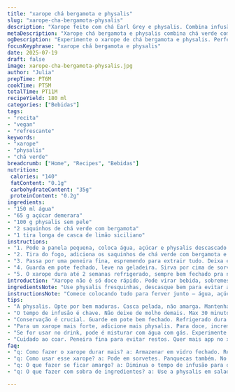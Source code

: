 ```yaml
---
title: "xarope chá bergamota e physalis"
slug: "xarope-cha-bergamota-physalis"
description: "Xarope feito com chá Earl Grey e physalis. Combina infusão de chá com o doce/frutado da physalis, açúcar e água. Finalizado com raspas de limão siciliano. Pode ser usado em sobremesas ou drinks. Conserva até 2 semanas na geladeira. Receita vegana, sem lactose, sem glúten, sem ovos e sem ingredientes industrializados pesados. "
metaDescription: "Xarope chá bergamota e physalis combina chá verde com frutado de physalis e aroma de limão siciliano. Ideal para sobremesas e drinks."
ogDescription: "Experimente o xarope de chá bergamota e physalis. Perfeito para dar sabor a sorvetes e bebidas. Fácil de preparar."
focusKeyphrase: "xarope chá bergamota e physalis"
date: 2025-07-19
draft: false
image: xarope-cha-bergamota-physalis.jpg
author: "Julia"
prepTime: PT6M
cookTime: PT5M
totalTime: PT11M
recipeYield: 180 ml
categories: ["Bebidas"]
tags:
- "recita"
- "vegan"
- "refrescante"
keywords:
- "xarope"
- "physalis"
- "chá verde"
breadcrumb: ["Home", "Recipes", "Bebidas"]
nutrition: 
 calories: "140"
 fatContent: "0.1g"
 carbohydrateContent: "35g"
 proteinContent: "0.2g"
ingredients:
- "150 ml água"
- "65 g açúcar demerara"
- "100 g physalis sem pele"
- "2 saquinhos de chá verde com bergamota"
- "1 tira longa de casca de limão siciliano"
instructions:
- "1. Pode a panela pequena, coloca água, açúcar e physalis descascado dentro. Esquenta em fogo médio até quase ferver, deixa cozinhar uns 2 minutos até physalis começar a abrir."
- "2. Tira do fogo, adiciona os saquinhos de chá verde com bergamota e tiras da casca do limão siciliano (só a parte amarela, sem o branco). Abafa com tampa ou pano, deixa infundir 25 minutos para pegar sabor bem forte e aroma da casca."
- "3. Passa por uma peneira fina, espremendo para extrair tudo. Deixa esfriar até temperatura ambiente."
- "4. Guarda em pote fechado, leve na geladeira. Sirva por cima de sorvetes, panquecas ou dentro de uma bebida refrescante."
- "5. O xarope dura até 2 semanas refrigerado, sempre bem fechado pra não oxidar."
introduction: "Xarope não é só doce rápido. Pode virar bebida, sobremesa, molho. Fiz mudança na receita clássica. Troquei as cerejas de terra por physalis, um fruto pequeno e ácido que chama atenção. Usei chá verde aromatizado com bergamota, muda o sabor, deixa mais leve, refrescante. Açúcar demerara entrou pra dar cor e um toque de caramelo natural. Limão siciliano troca a laranja no ingrediente, trazendo aroma mais cítrico. Cozimento rápido para abrir os frutos, infusionar chá e casca com calma. Deixa descansando pra pegar tudo. Passa tudo por peneira, guarda gelado. Serve com sorvete, crepes, naquela bebida que pede um twist. Dura até duas semanas no frio, fácil de fazer e usar em várias ocasiões."
ingredientsNote: "Use physalis fresquinhas, descasque bem para evitar amargor. Fiz com aroma cítrico menos intenso que a laranja tradicional, para balancear o sabor da physalis que é levemente azeda. O açúcar demerara pode ser trocado por mascavo para um toque mais rústico, mas vai alterar cor. Chá verde com bergamota em saquinho facilitar, você pode usar outros chás cítricos se quiser variar, como branco ou até chá de jasmim com limão. A casca de limão é a chave para aroma, só a parte colorida, cuidado para não deixar o pedaço de parte branca porque amarga. Quantidades levemente ajustadas para ter um xarope mais equilibrado, nem muito doce, nem aguado. Pode dobrar receita se quiser."
instructionsNote: "Comece colocando tudo para ferver junto – água, açúcar e physalis. Fogo médio, só até começar a abrir os frutos, uns 2 minutos, não mais. Após tirar do fogo, colocar os saquinhos de chá e as cascas para infusionar. Abafar para manter o calor e aroma. Deixar no mínimo 20 minutos para pegar sabor, mas não mais que 30. Retirar saquinhos e cascas, coar bem para não ter pedaços pequenos no xarope. Deixe esfriar antes de usar, principalmente se for misturar em coisas geladas. Guardar em vidro esterilizado com tampa, manter na geladeira. Durabilidade excelente pra um produto caseiro. Pode usar para dar um toque especial em bebidas, sobremesas e até saladas de frutas. Mantenha longe de luz e calor para preservar sabor."
tips:
- "A physalis. Opte por bem maduras. Casca pelada, não amarga. Mantenha o equilíbrio de sabores. Use açúcar. Demerara é bom, mascavo também. Verá diferença."
- "O tempo de infusão é chave. Não deixe de molho demais. Max 30 minutos, se não amarga. Abafa bem. Vapor retém sabor. Use pano ou tampa."
- "Conservação é crucial. Guarde em pote bem fechado. Refrigerado dura até 2 semanas. Verifique sempre. Se abrir, olhe se não fermentou."
- "Para um xarope mais forte, adicione mais physalis. Para doce, incremente açúcar. Os sabores se misturam legal. Experimente trocar os chás também."
- "Se for usar no drink, pode é misturar com água com gás. Experimente. Pode fazer coquetel sem álcool. Outro dia, usei para saladas de frutas."
- "Cuidado ao coar. Peneira fina para evitar restos. Quer mais app no xarope? Ajuste água e fruta. Sempre um toque novo, sempre emergente."
faq:
- "q: Como fazer o xarope durar mais? a: Armazenar em vidro fechado. Refrigerar mesmo. Pode fermentar. Cheque sempre. Mantenha longe do calor. Luz também."
- "q: Como usar esse xarope? a: Pode em sorvetes. Panquecas também. No drink e até em frutas. Se quiser ideias, inove. Misture do jeito que gostar."
- "q: O que fazer se ficar amargo? a: Diminua o tempo de infusão para o próximo teste. Menos de 20 minutos é ideal. Fique de olho na mistura também."
- "q: O que fazer com sobra de ingredientes? a: Use a physalis em salada. Decore pratos. O açúcar sobrando serve para outras receitas. A casca de limão, faça chá."

---
```

